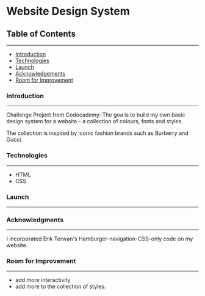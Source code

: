 # Website Design System

## Table of Contents

---

* [Introduction](https://github.com/maddc0de/website-design-system#Introduction)
* [Technologies](https://github.com/maddc0de/website-design-system#Technologies)
* [Launch](https://github.com/maddc0de/website-design-system#Launch)
* [Acknowledgements](https://github.com/maddc0de/website-design-system#Acknowledgements)
* [Room for Improvement](https://github.com/maddc0de/website-design-system#Room-for-improvement)


### Introduction

---

Challenge Project from Codecademy: The goa is to build my own basic design system for a website - a collection of colours, fonts and styles.

The collection is inspired by iconic fashion brands such as Burberry and Gucci.


### Technologies

---

- HTML
- CSS


### Launch

---


### Acknowledgments

---

I incorporated Erik Terwan's Hamburger-navigation-CSS-only code on my website.


### Room for Improvement

---

- add more interactivity
- add more to the collection of styles.